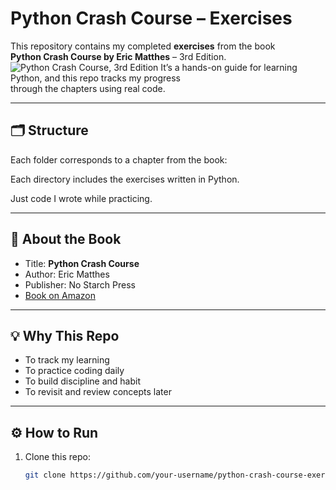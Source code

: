 # Python Crash Course – Exercises

This repository contains my completed **exercises** from the book  
**Python Crash Course by Eric Matthes** – 3rd Edition.
![Python Crash Course, 3rd Edition](https://nostarch.com/sites/default/files/styles/uc_product_full/public/2022-10/PythonCrashCourse3e_cover_front.png)
It’s a hands-on guide for learning Python, and this repo tracks my progress  
through the chapters using real code.

---

## 🗂 Structure

Each folder corresponds to a chapter from the book:

Each directory includes the exercises written in Python.

Just code I wrote while practicing.

---

## 📖 About the Book

- Title: **Python Crash Course**
- Author: Eric Matthes
- Publisher: No Starch Press
- [Book on Amazon](https://www.amazon.com/dp/1593279280)

---

## 💡 Why This Repo

- To track my learning
- To practice coding daily
- To build discipline and habit
- To revisit and review concepts later

---

## ⚙️ How to Run

1. Clone this repo:

   ```bash
   git clone https://github.com/your-username/python-crash-course-exercises.git


